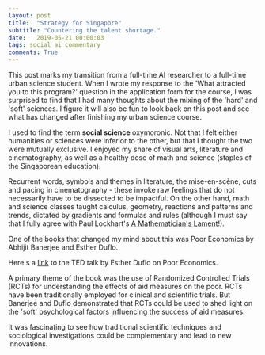 ```yaml
---
layout: post
title:  "Strategy for Singapore"
subtitle: "Countering the talent shortage."
date:   2019-05-21 00:00:03
tags: social ai commentary
comments: True
---
```


<div class='note note-left'>
	This post marks my transition from a full-time AI researcher to a full-time urban science student. When I wrote my response to the 'What attracted you to this program?' question in the application form for the course, I was surprised to find that I had many thoughts about the mixing of the 'hard' and 'soft' sciences. I figure it will also be fun to look back on this post and see what has changed after finishing my urban science course.
</div>

I used to find the term **social science** oxymoronic. Not that I felt either humanities or sciences were inferior to the other, but that I thought the two were mutually exclusive. I enjoyed my share of visual arts, literature and cinematography, as well as a healthy dose of math and science (staples of the Singaporean education). 

Recurrent words, symbols and themes in literature, the mise-en-scène, cuts and pacing in cinematography - these invoke raw feelings that do not necessarily have to be dissected to be impactful. On the other hand, math and science classes taught calculus, geometry, reactions and patterns and trends, dictated by gradients and formulas and rules (although I must say that I fully agree with Paul Lockhart's [A Mathematician's Lament](https://www.mimuw.edu.pl/~pawelst/rzut_oka/Zajecia_dla_MISH_2011-12/Lektury_files/LockhartsLament.pdf)!). 

One of the books that changed my mind about this was Poor Economics by Abhijit Banerjee and Esther Duflo. 

<div class='note note-right'>
	Here's a <a href='https://www.youtube.com/watch?v=0zvrGiPkVcs'>link</a> to the TED talk by Esther Duflo on Poor Economics.
</div>

A primary theme of the book was the use of Randomized Controlled Trials (RCTs) for understanding the effects of aid measures on the poor. RCTs have been traditionally employed for clinical and scientific trials. But Banerjee and Duflo demonstrated that RCTs could be used to shed light on the 'soft' psychological factors influencing the success of aid measures.

It was fascinating to see how traditional scientific techniques and sociological investigations could be complementary and lead to new innovations.
